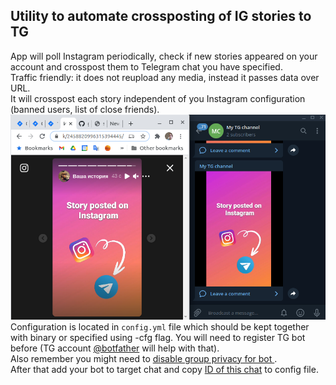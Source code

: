 ##  Utility to automate crossposting of  IG stories to TG

App will poll Instagram periodically, check if new stories appeared on your account and crosspost them to Telegram chat you have specified.  
Traffic friendly: it does not reupload any media, instead it passes data over URL.  
It will crosspost each story independent of you Instagram configuration (banned users, list of close friends).  
![example](screenshot.png)  
Configuration is located in `config.yml` file which should be kept together with binary or specified using -cfg flag.
You will need to register TG bot before (TG account [@botfather](tg://resolve?domain=botfather) will help with that).  
Also remember you might need to [disable group privacy for bot ](https://stackoverflow.com/questions/50204633/allow-bot-to-access-telegram-group-messages "disable group privacy for bot ").  
After that add your bot to target chat and copy [ID of this chat](https://stackoverflow.com/questions/32423837/telegram-bot-how-to-get-a-group-chat-id "ID of this chat") to config file.


